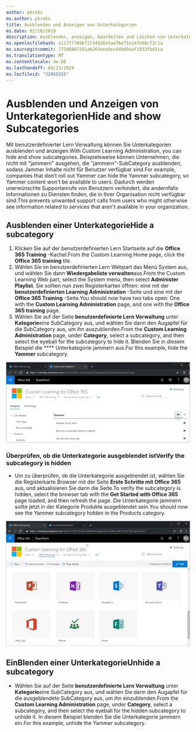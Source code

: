 ```yaml
---
author: pkrebs
ms.author: pkrebs
title: Ausblenden und Anzeigen von Unterkategorien
ms.date: 02/18/2019
description: Ausblenden, anzeigen, bearbeiten und Löschen von Unterkategorien
ms.openlocfilehash: a1177f769bf2734926e5ae76e71a14fe60cf2c1a
ms.sourcegitcommit: 775d6807291ab263eea5ec649d9aaf1933fb41ca
ms.translationtype: MT
ms.contentlocale: de-DE
ms.lasthandoff: 04/23/2019
ms.locfileid: "32055555"
---
```

# <a name="hide-and-show-subcategories"></a><span data-ttu-id="1c175-103">Ausblenden und Anzeigen von Unterkategorien</span><span class="sxs-lookup"><span data-stu-id="1c175-103">Hide and show Subcategories</span></span>

<span data-ttu-id="1c175-104">Mit benutzerdefinierter Lern Verwaltung können Sie Unterkategorien ausblenden und anzeigen.</span><span class="sxs-lookup"><span data-stu-id="1c175-104">With Custom Learning Administration, you can hide and show subcategories.</span></span> <span data-ttu-id="1c175-105">Beispielsweise können Unternehmen, die nicht mit "jammern" ausgehen, die "jammern"-SubCategory ausblenden, sodass Jammer Inhalte nicht für Benutzer verfügbar sind.</span><span class="sxs-lookup"><span data-stu-id="1c175-105">For example, companies that don’t roll out Yammer can hide the Yammer subcategory, so Yammer content won't be available to users.</span></span> <span data-ttu-id="1c175-106">Dadurch werden unerwünschte Supportanrufe von Benutzern verhindert, die andernfalls Informationen zu Diensten finden, die in Ihrer Organisation nicht verfügbar sind.</span><span class="sxs-lookup"><span data-stu-id="1c175-106">This prevents unwanted support calls from users who might otherwise see information related to services that aren't available in your organization.</span></span>

## <a name="hide-a-subcategory"></a><span data-ttu-id="1c175-107">Ausblenden einer Unterkategorie</span><span class="sxs-lookup"><span data-stu-id="1c175-107">Hide a subcategory</span></span> 

1. <span data-ttu-id="1c175-108">Klicken Sie auf der benutzerdefinierten Lern Startseite auf die **Office 365 Training** -Kachel.</span><span class="sxs-lookup"><span data-stu-id="1c175-108">From the Custom Learning Home page, click the **Office 365 training** tile.</span></span>
2. <span data-ttu-id="1c175-109">Wählen Sie im benutzerdefinierten Lern Webpart das Menü System aus, und wählen Sie dann **Wiedergabeliste verwalten**aus.</span><span class="sxs-lookup"><span data-stu-id="1c175-109">From the Custom Learning Web part, select the System menu, then select **Administer Playlist**.</span></span> <span data-ttu-id="1c175-110">Sie sollten nun zwei Registerkarten öffnen: eine mit der **benutzerdefinierten Learning Administration** -Seite und eine mit der **Office 365 Training** -Seite.</span><span class="sxs-lookup"><span data-stu-id="1c175-110">You should now have two tabs open: One with the **Custom Learning Administration** page, and one with the **Office 365 training** page.</span></span> 
3. <span data-ttu-id="1c175-111">Wählen Sie auf der Seite **benutzerdefinierte Lern Verwaltung** unter **Kategorie**eine SubCategory aus, und wählen Sie dann den Augapfel für die SubCategory aus, um ihn auszublenden.</span><span class="sxs-lookup"><span data-stu-id="1c175-111">From the **Custom Learning Administration** page, under **Category**, select a subcategory, and then select the eyeball for the subcategory to hide it.</span></span> <span data-ttu-id="1c175-112">Blenden Sie in diesem Beispiel die \*\*\*\* Unterkategorie jammern aus.</span><span class="sxs-lookup"><span data-stu-id="1c175-112">For this example, hide the **Yammer** subcategory.</span></span>  

![CG-hidesubcat. png](media/cg-hidesubcat.png)

### <a name="verify-the-subcategory-is-hidden"></a><span data-ttu-id="1c175-114">Überprüfen, ob die Unterkategorie ausgeblendet ist</span><span class="sxs-lookup"><span data-stu-id="1c175-114">Verify the subcategory is hidden</span></span>
- <span data-ttu-id="1c175-115">Um zu überprüfen, ob die Unterkategorie ausgeblendet ist, wählen Sie die Registerkarte Browser mit der Seite **Erste Schritte mit Office 365** aus, und aktualisieren Sie dann die Seite.</span><span class="sxs-lookup"><span data-stu-id="1c175-115">To verify the subcategory is hidden, select the browser tab with the **Get Started with Office 365** page loaded, and then refresh the page.</span></span> <span data-ttu-id="1c175-116">Die Unterkategorie jammern sollte jetzt in der Kategorie Produkte ausgeblendet sein.</span><span class="sxs-lookup"><span data-stu-id="1c175-116">You should now see the Yammer subcategory hidden in the Products category.</span></span> 

![CG-hidesubcatrefresh. png](media/cg-hidesubcatrefresh.png)

## <a name="unhide-a-subcategory"></a><span data-ttu-id="1c175-118">EinBlenden einer Unterkategorie</span><span class="sxs-lookup"><span data-stu-id="1c175-118">Unhide a subcategory</span></span> 

- <span data-ttu-id="1c175-119">Wählen Sie auf der Seite **benutzerdefinierte Lern Verwaltung** unter **Kategorie**eine SubCategory aus, und wählen Sie dann den Augapfel für die ausgeblendete SubCategory aus, um ihn einzublenden.</span><span class="sxs-lookup"><span data-stu-id="1c175-119">From the **Custom Learning Administration** page, under **Category**, select a subcategory, and then select the eyeball for the hidden subcategory to unhide it.</span></span> <span data-ttu-id="1c175-120">In diesem Beispiel blenden Sie die Unterkategorie jammern ein.</span><span class="sxs-lookup"><span data-stu-id="1c175-120">For this example, unhide the Yammer subcategory.</span></span>